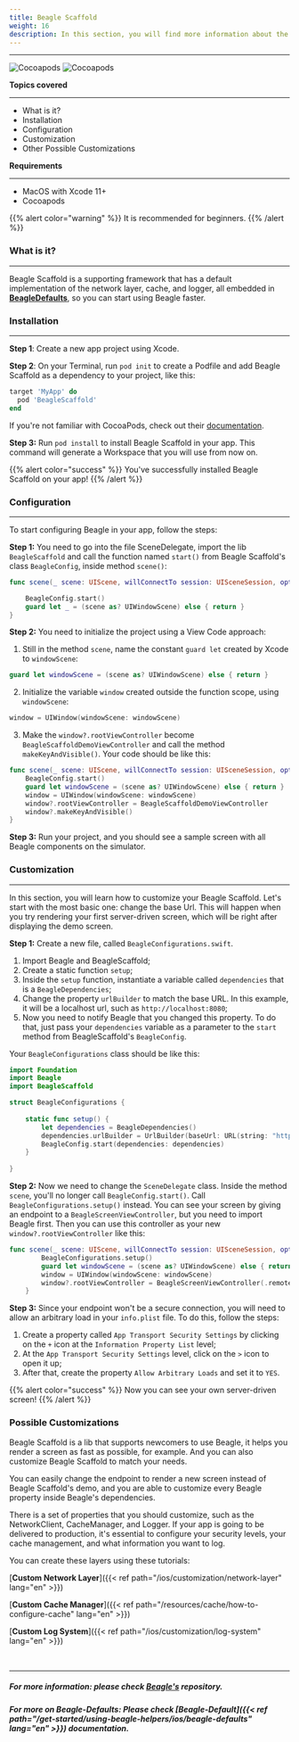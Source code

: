 ```yaml
---
title: Beagle Scaffold
weight: 16
description: In this section, you will find more information about the **Beagle Scaffold** library that will help you start a project using Beagle in iOS. 
---
```


---

![Cocoapods](https://img.shields.io/cocoapods/v/BeagleScaffold?label=Beagle-Scaffold)
![Cocoapods](https://img.shields.io/cocoapods/v/Beagle?label=Beagle)

**Topics covered**
<hr>

* What is it?
* Installation
* Configuration
* Customization
* Other Possible Customizations

**Requirements**
<hr>

* MacOS with Xcode 11+
* Cocoapods

{{% alert color="warning" %}}
It is recommended for beginners.
{{% /alert %}}

### What is it?
<hr>

Beagle Scaffold is a supporting framework that has a default implementation of the network layer, cache, and logger, all embedded in [**BeagleDefaults**](https://docs.usebeagle.io/get-started/using-beagle-helpers/ios/beagle-defaults), so you can start using Beagle faster.

### Installation
<hr>

**Step 1**: Create a new app project using Xcode.

**Step 2**: On your Terminal, run `pod init` to create a Podfile and add Beagle Scaffold as a dependency to your project, like this:

```ruby
target 'MyApp' do
  pod 'BeagleScaffold'
end
```

If you're not familiar with CocoaPods, check out their [documentation](https://guides.cocoapods.org/).

**Step 3:** Run `pod install` to install Beagle Scaffold in your app. This command will generate a Workspace that you will use from now on.

{{% alert color="success" %}}
You've successfully installed Beagle Scaffold on your app! 
{{% /alert %}}

### Configuration
<hr>

To start configuring Beagle in your app, follow the steps: 

**Step 1:** You need to go into the file SceneDelegate,  import the lib `BeagleScaffold` and call the function named `start()` from Beagle Scaffold's class `BeagleConfig`, inside method `scene()`:

```swift
func scene(_ scene: UIScene, willConnectTo session: UISceneSession, options connectionOptions: UIScene.ConnectionOptions) {

    BeagleConfig.start()
    guard let _ = (scene as? UIWindowScene) else { return }
}
```

**Step 2:** You need to initialize the project using a View Code approach:

1. Still in the method `scene`, name the constant `guard let` created by Xcode to `windowScene`:

```swift
guard let windowScene = (scene as? UIWindowScene) else { return }
```

2. Initialize the variable `window` created outside the function scope, using `windowScene`:

```swift
window = UIWindow(windowScene: windowScene)
```

3. Make the `window?.rootViewController` become `BeagleScaffoldDemoViewController` and call the method `makeKeyAndVisible()`. Your code should be like this:

```swift
func scene(_ scene: UIScene, willConnectTo session: UISceneSession, options connectionOptions: UIScene.ConnectionOptions) {
    BeagleConfig.start()
    guard let windowScene = (scene as? UIWindowScene) else { return }
    window = UIWindow(windowScene: windowScene)
    window?.rootViewController = BeagleScaffoldDemoViewController
    window?.makeKeyAndVisible()
}
```

**Step 3:** Run your project, and you should see a sample screen with all Beagle components on the simulator.

### Customization
<hr>

In this section, you will learn how to customize your Beagle Scaffold. Let's start with the most basic one: change the base Url. This will happen when you try rendering your first server-driven screen, which will be right after displaying the demo screen.

**Step 1:** Create a new file, called `BeagleConfigurations.swift`. 

1. Import Beagle and BeagleScaffold;
2. Create a static function `setup`;
3. Inside the `setup` function, instantiate a variable called `dependencies` that is a `BeagleDependencies`;
4. Change the property `urlBuilder` to match the base URL. In this example, it will be a localhost url, such as `http://localhost:8080`;
5. Now you need to notify Beagle that you changed this property. To do that, just pass your `dependencies` variable as a parameter to the `start` method from BeagleScaffold's `BeagleConfig`.

Your `BeagleConfigurations` class should be like this:

```swift
import Foundation
import Beagle
import BeagleScaffold

struct BeagleConfigurations {
    
    static func setup() {
        let dependencies = BeagleDependencies()
        dependencies.urlBuilder = UrlBuilder(baseUrl: URL(string: "http://localhost:8080"))
        BeagleConfig.start(dependencies: dependencies)
    }
    
}
```
**Step 2:** Now we need to change the `SceneDelegate` class. Inside the method `scene`, you'll no longer call `BeagleConfig.start()`. Call `BeagleConfigurations.setup()` instead. You can see your screen by giving an endpoint to a `BeagleScreenViewController`, but you need to import Beagle first. Then you can use this controller as your new `window?.rootViewController` like this:

```swift
func scene(_ scene: UIScene, willConnectTo session: UISceneSession, options connectionOptions: UIScene.ConnectionOptions) {
        BeagleConfigurations.setup()
        guard let windowScene = (scene as? UIWindowScene) else { return }
        window = UIWindow(windowScene: windowScene)
        window?.rootViewController = BeagleScreenViewController(.remote(.init(url: "/yourEndpoint")))
    }
```

**Step 3:** Since your endpoint won't be a secure connection, you will need to allow an arbitrary load in your `info.plist` file. 
To do this, follow the steps:
1. Create a property called `App Transport Security Settings` by clicking on the `+` icon at the `Information Property List` level;
2. At the `App Transport Security Settings` level, click on the `>` icon to open it up;
3. After that, create the property `Allow Arbitrary Loads` and set it to `YES`.

{{% alert color="success" %}}
Now you can see your own server-driven screen! 
{{% /alert %}}

### Possible Customizations

Beagle Scaffold is a lib that supports newcomers to use Beagle, it helps you render a screen as fast as possible, for example. And you can also customize Beagle Scaffold to match your needs. 

You can easily change the endpoint to render a new screen instead of Beagle Scaffold's demo, and you are able to customize every Beagle property inside Beagle's dependencies. 

There is a set of properties that you should customize, such as the NetworkClient, CacheManager, and Logger. 
If your app is going to be delivered to production, it's essential to configure your security levels, your cache management, and what information you want to log.

You can create these layers using these tutorials:

[**Custom Network Layer**]({{< ref path="/ios/customization/network-layer" lang="en" >}})
<br>

[**Custom Cache Manager**]({{< ref path="/resources/cache/how-to-configure-cache" lang="en" >}})
<br>

[**Custom Log System**]({{< ref path="/ios/customization/log-system" lang="en" >}})

<br>
<hr>

##### For more information: please check [Beagle's](https://github.com/ZupIT/beagle) repository.
##### For more on Beagle-Defaults: Please check [Beagle-Default]({{< ref path="/get-started/using-beagle-helpers/ios/beagle-defaults" lang="en" >}}) documentation.
